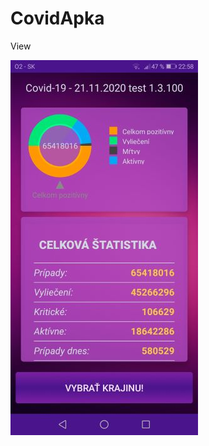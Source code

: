 # CovidApka



View

![alt text](https://github.com/michalfujak/CovidApka/blob/master/screenshots/covid_apka_images_0001.jpg)
